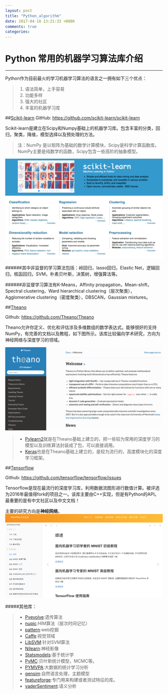 ```yaml
---
layout: post
title: "Python_algorithm"
date: 2017-04-18 13:21:33 +0800
comments: true
categories: 
---
```

# Python 常用的机器学习算法库介绍
------
Python作为目前最火的学习机器学习算法的语言之一拥有如下三个优点：

>1. 语法简单，上手容易
>2. 功能多样
>3. 强大的社区
>4. 丰富的机器学习库


##[Scikit-learn](http://scikit-learn.org/stable/)
GitHub: https://github.com/scikit-learn/scikit-learn

Scikit-learn是建立在Scipy和Numpy基础上的机器学习库。包含丰富的分类，回归，聚类，降维，模型选择以及预处理的方法。
>注：NumPy 是以矩阵为基础的数学计算模块，Scipy是科学计算函数库。NumPy主要是纯数学的函数，Scipy包含一些高阶的抽象模型。

![](/images/Scikit-learn.png)

######其中非监督的学习算法包括：岭回归，lasso回归，Elastic Net，逻辑回归，核函回归，SVM，朴素贝叶斯，决策树，增强算法等。

######非监督学习算法有K-Means，Affinity propagation，Mean-shift，Spectral clustering，Ward hierarchical clustering（层次聚类），Agglomerative clustering（密度聚类），DBSCAN，Gaussian mixtures。




##[Theano](http://deeplearning.net/software/theano/)

Github: https://github.com/Theano/Theano

Theano允许你定义、优化和评估涉及多维数组的数学表达式。能够很好的支持NumPy，有完善的文档以及教程，如下图所示。该库比较偏向学术研究，方向为神经网络与深度学习的领域。

![](/images/Theano.png)

>* [Pylearn2](http://deeplearning.net/software/pylearn2/)就是在Theano基础上建立的，把一些较为常用的深度学习的模型以及训练算法封装成了包，可以直接调用。
>* [Keras](https://keras.io/)也是在Theano基础上建立的，是较为流行的，高度模块化的深度学习框架。

##[Tensorflow](http://www.tensorfly.cn/tfdoc/tutorials/overview.html)

Github: https://github.com/tensorflow/tensorflow/issues

Tensorflow是现在最流行的深度学习库，利用数据流图形进行数值计算。被评选为2016年最值得fork的项目之一。该库主要由C++实现，但是有Python的API。最重要的是有中文社区以及中文文档！

主要的研究方向是**神经网络**。
![](/images/tensorflow.png)

#####其他库：
>* [Pyevolve](http://pyevolve.sourceforge.net/):遗传算法
>* [nupic](http://www.numenta.org/):HIM算法（层次时间记忆）
>* [pattern](http://www.clips.ua.ac.be/pattern):web挖掘
>* [Caffe](http://caffe.berkeleyvision.org/):视觉领域
>* [LibSVM](http://www.csie.ntu.edu.tw/~cjlin/libsvm/):针对SVM算法
>* [Nilearn](http://nilearn.github.io/):神经影像
>* [Statsmodels](http://statsmodels.sourceforge.net/):基于统计学
>* [PyMC](http://pymc-devs.github.io/pymc/README.html#purpose):贝叶斯统计模型，MCMC等。
>* [PYMVPA](http://www.pymvpa.org/):大数据的统计学习分析
>* [gensim](http://radimrehurek.com/gensim/):自然语言处理，主题模型
>* [featureforge](https://pypi.python.org/pypi/featureforge):专门用来构建或者测试特征的库。
>* [vaderSentiment](https://pypi.python.org/pypi/vaderSentiment):语义分析
